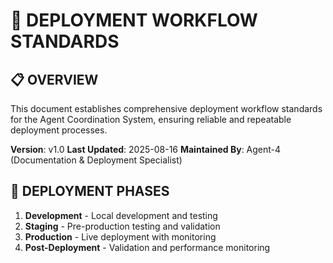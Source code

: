 # 🚀 **DEPLOYMENT WORKFLOW STANDARDS**

## 📋 **OVERVIEW**
This document establishes comprehensive deployment workflow standards for the Agent Coordination System, ensuring reliable and repeatable deployment processes.

**Version**: v1.0
**Last Updated**: 2025-08-16
**Maintained By**: Agent-4 (Documentation & Deployment Specialist)
## 🎯 **DEPLOYMENT PHASES**
1. **Development** - Local development and testing
2. **Staging** - Pre-production testing and validation
3. **Production** - Live deployment with monitoring
4. **Post-Deployment** - Validation and performance monitoring
